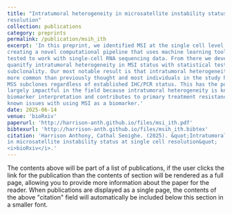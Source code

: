 ```yaml
---
title: "Intratumoral heterogeneity in microsatellite instability status at single cell 
resolution"
collection: publications
category: preprints
permalink: /publication/msih_ith
excerpt: 'In this preprint, we identified MSI at the single cell level. This was done by 
creating a novel computational pipeline that uses machine learning tools that have been 
tested to work with single-cell RNA sequencing data. From there we developed methods to 
quanitfy intratumoral heterogeneity in MSI status with statistical tests and by inferring 
subclonality. Our most notable result is that intratumoral heterogeneity in MSI status is
more common than previously thought and most individuals in the study had both MSI-H and 
MSS subclones regardless of established IHC/PCR status. This has the potential to be 
largely impactful in the field because intratumoral heterogeneity is known to complicate 
biomarker interpretation and contributes to primary treatment resistance, both of which are 
known issues with using MSI as a biomarker.'
date: 2025-06-14
venue: 'bioRxiv'
paperurl: 'http://harrison-anth.github.io/files/msi_ith.pdf'
bibtexurl: 'http://harrison-anth.github.io/files/msih_ith.bibtex'
citation: 'Harrison Anthony, Cathal Seoighe. (2025). &quot;Intratumoral heterogeneity
in microsatellite instability status at single cell resolution&quot;
<i>bioRxiv</i>.'
---
```

The contents above will be part of a list of publications, if the user clicks the link for the publication than the contents of section will be rendered as a full page, allowing you to provide more information about the paper for the reader. When publications are displayed as a single page, the contents of the above "citation" field will automatically be included below this section in a smaller font.
